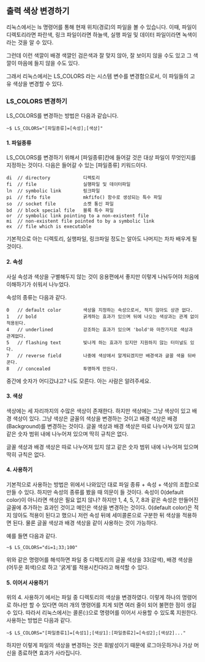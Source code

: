 ## 출력 색상 변경하기

리눅스에서는 ls 명령어를 통해 현재 위치(경로)의 파일을 볼 수 있습니다.
이때, 파일이 디렉토리라면 파란색, 링크 파일이라면 하늘색, 실행 파일 및 데이터 파일이라면 녹색이라는 것을
알 수 있다.

그런데 이런 색깔이 배경 색깔인 검은색과 잘 맞지 않아, 잘 보이지 않을 수도 있고
그 색깔이 마음에 들지 않을 수도 있다.

그래서 리눅스에서는 LS_COLORS 라는 시스템 변수를 변경함으로서,
이 파일들의 고유 색상을 변경할 수 있다.

### LS_COLORS 변경하기

LS_COLORS를 변경하는 방법은 다음과 같습니다.

```Linux
~$ LS_COLORS="[파일종류]=[속성];[색상]"
```

#### 1. 파일종류

LS_COLORS를 변경하기 위해서 [파일종류]칸에 들어갈 것은 대상 파일이 무엇인지를 지정하는 것이다.
다음은 들어갈 수 있는 [파일종류] 키워드이다.

```Linux
di	// directory 			디렉토리
fi	// file					실행파일 및 데이터파일
ln	// symbolic link		링크파일
pi	// fifo file			mkfifo() 함수로 생성되는 특수 파일
so	// socket file			소켓 통신 파일
bd	// block special file	블록 특수 파일
or	// symbolic link pointing to a non-existent file
mi	// non-existent file pointed to by a symbolic link
ex	// file which is executable
```

기본적으로 아는 디렉토리, 실행파일, 링크파일 정도는 알아도 나머지는 차차 배우게 될 것이다.

#### 2. 속성

사실 속성과 색상을 구별해두지 않는 것이 응용편에서 좋지만
이렇게 나눠두어야 처음에 이해하기가 쉬워서 나누었다.

속성의 종류는 다음과 같다.

```Linux
0	// default color		색상을 지정하는 속성으로서, 적지 않아도 상관 없다.
1	// bold					굵게하는 효과가 있으며 뒤에 나오는 색상과는 관계 없이 적용된다.
4	// underlined			강조하는 효과가 있으며 'bold'와 마찬가지로 색상과 관계없다.
5	// flashing text		빛나게 하는 효과가 있지만 지원하지 않는 터미널도 있다.
7	// reverse field		나중에 색상에서 알게되겠지만 배경색과 글꼴 색을 뒤바꾼다.
8	// concealed			투명하게 만든다.
```

중간에 숫자가 어디갔냐고? 나도 모른다.
아는 사람은 알려주세요.

#### 3. 색상

색상에는 세 자리까지의 수많은 색상이 존재한다.
하지만 색상에는 그냥 색상이 있고 배경 색상이 있다.
그냥 색상은 글꼴의 색상을 변경하는 것이고 배경 색상은 배경(Background)를 변경하는 것이다.
글꼴 색상과 배경 색상은 따로 나누어져 있지 않고 같은 숫자 범위 내에 나누어져 있으며 딱히 규칙은 없다.

글꼴 색상과 배경 색상은 따로 나누어져 있지 않고 같은 숫자 범위 내에 나누어져 있으며 딱히 규칙은 없다.

#### 4. 사용하기

기본적으로 사용하는 방법은 위에서 나와있던 대로 파일 종류 + 속성 + 색상의 조합으로 만들 수 있다.
하지만 속성의 종류를 봤을 때 의문이 들 것이다.
속성이 0(default color)이 아니라면 색상은 필요 없지 않나?
하지만 1, 4, 5, 7, 8과 같은 속성은 만들어진 글꼴에 추가하는 효과인 것이고
메인은 색상을 변경하는 것이다.
0(default color)은 적지 않아도 적용이 된다고 했으니 저런 속성 뒤에 세미콜론으로 구분한 뒤
색상을 적용하면 된다.
물론 글꼴 색상과 배경 색상을 같이 사용하는 것이 가능하다.

예를 들면 다음과 같다.

```linux
~$ LS_COLORS="di=1;33;100"
```

위와 같은 명령어를 해석하면 파일 중 디렉토리의 글꼴 색상을 33(갈색), 배경 색상을(어두운 회색)으로 하고
'굵게'를 적용시킨다라고 해석할 수 있다.

#### 5. 이어서 사용하기

위의 4. 사용하기 에서는 파일 중 디렉토리의 색상을 변경하였다.
이렇게 하나의 명령어로 하나만 할 수 있다면 여러 개의 명령어를 치게 되면
여러 줄이 되어 불편한 점이 생길 수 있다.
따라서 리눅스에서는 콜론(:)으로 명령어를 이어서 사용할 수 있도록 지원한다.
사용하는 방법은 다음과 같다.

```Linux
~$ LS_COLORS="[파일종류1]=[속성1];[색상1]:[파일종류2]=[속성2];[색상2]..."
```

하지만 이렇게 파일의 색상을 변경하는 것은 휘발성이기 때문에
로그아웃하거나 가상 머신을 종료하면 효과가 사라집니다.